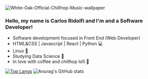 ![White-Oak-Official-Chillhop-Music-wallpaper](https://user-images.githubusercontent.com/27232476/142006943-538c42ca-babc-4df4-8b3d-5805c06283c0.gif)

### Hello, my name is Carlos Ridolfi and I'm and a Software Developer!
- Software development focused in Front End (Web Developer)
- HTML&CSS | Javascript | React | Python 💻
- Linux 🐧
- Studying Data Science 🎲
- In love with coffee and chillhop lofi 🦝

 [![Top Langs](https://github-readme-stats.vercel.app/api/top-langs/?username=carlosridolfi&langs_count=8&theme=dark)](https://github.com/anuraghazra/github-readme-stats)
 ![Anurag's GitHub stats](https://github-readme-stats.vercel.app/api?username=carlosridolfi&count_private=true&show_icons=true&theme=dark)


